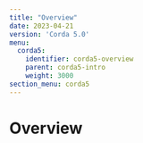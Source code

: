 ```yaml
---
title: "Overview"
date: 2023-04-21
version: 'Corda 5.0'
menu:
  corda5:
    identifier: corda5-overview
    parent: corda5-intro
    weight: 3000
section_menu: corda5
---
```

# Overview
